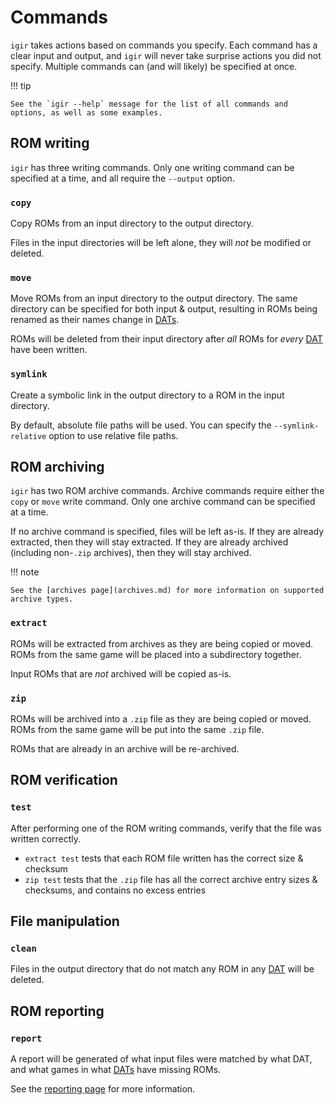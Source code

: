 # Commands

`igir` takes actions based on commands you specify. Each command has a clear input and output, and `igir` will never take surprise actions you did not specify. Multiple commands can (and will likely) be specified at once.

!!! tip

    See the `igir --help` message for the list of all commands and options, as well as some examples.

## ROM writing

`igir` has three writing commands. Only one writing command can be specified at a time, and all require the `--output` option.

### `copy`

Copy ROMs from an input directory to the output directory.

Files in the input directories will be left alone, they will _not_ be modified or deleted.

### `move`

Move ROMs from an input directory to the output directory. The same directory can be specified for both input & output, resulting in ROMs being renamed as their names change in [DATs](dats.md).

ROMs will be deleted from their input directory after _all_ ROMs for _every_ [DAT](dats.md) have been written.

### `symlink`

Create a symbolic link in the output directory to a ROM in the input directory.

By default, absolute file paths will be used. You can specify the `--symlink-relative` option to use relative file paths.

## ROM archiving

`igir` has two ROM archive commands. Archive commands require either the `copy` or `move` write command. Only one archive command can be specified at a time.

If no archive command is specified, files will be left as-is. If they are already extracted, then they will stay extracted. If they are already archived (including non-`.zip` archives), then they will stay archived.

!!! note

    See the [archives page](archives.md) for more information on supported archive types.

### `extract`

ROMs will be extracted from archives as they are being copied or moved. ROMs from the same game will be placed into a subdirectory together.

Input ROMs that are _not_ archived will be copied as-is.

### `zip`

ROMs will be archived into a `.zip` file as they are being copied or moved. ROMs from the same game will be put into the same `.zip` file.

ROMs that are already in an archive will be re-archived.

## ROM verification

### `test`

After performing one of the ROM writing commands, verify that the file was written correctly.

- `extract test` tests that each ROM file written has the correct size & checksum
- `zip test` tests that the `.zip` file has all the correct archive entry sizes & checksums, and contains no excess entries

## File manipulation

### `clean`

Files in the output directory that do not match any ROM in any [DAT](dats.md) will be deleted.

## ROM reporting

### `report`

A report will be generated of what input files were matched by what DAT, and what games in what [DATs](dats.md) have missing ROMs.

See the [reporting page](output/reporting.md) for more information.
